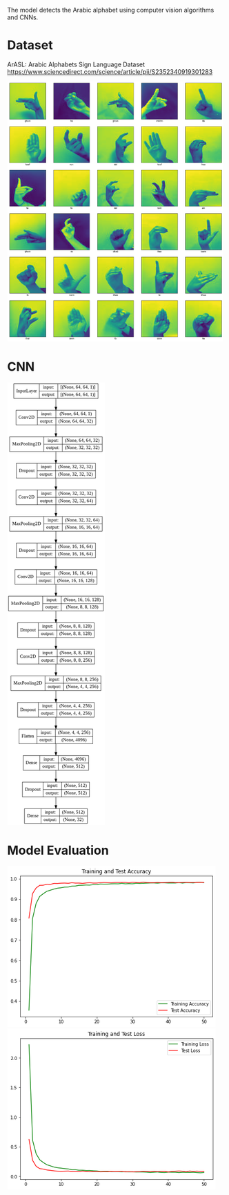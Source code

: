 The model detects the Arabic alphabet using computer vision algorithms and CNNs.

# Dataset
ArASL: Arabic Alphabets Sign Language Dataset
https://www.sciencedirect.com/science/article/pii/S2352340919301283

<img src="Images/dataset.png" width="500px" />

# CNN
<img src="Images/CNN.png" />

# Model Evaluation
<img src="Images/Accuracy.png" />
<img src="Images/Loss.png" />
